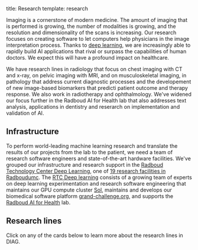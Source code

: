 title: Research
template: research

Imaging is a cornerstone of modern medicine. The amount of imaging that is performed is growing, the number of modalities is growing, and the resolution and dimensionality of the scans is increasing. Our research focuses on creating software to let computers help physicians in the image interpretation process. Thanks to [deep learning](/publications/litj17/), we are increasingly able to rapidly build AI applications that rival or surpass the capabilities of human doctors. We expect this will have a profound impact on healthcare.

We have research lines in radiology that focus on chest imaging with CT and x-ray, on pelvic imaging with MRI, and on musculoskeletal imaging, in pathology that address current  diagnostic processes and the developement of new image-based biomarkers that predicti patient outcome and therapy response. We also work in radiotherapy and ophthalmology. We've widened our focus further in the Radboud AI for Health lab that also addresses text analysis, applications in dentistry and reserarch on implementation and validation of AI.   

## Infrastructure
To perform world-leading machine learning research and translate the results of our projects from the lab to the patient, we need a team of research software engineers and state-of-the-art hardware facilities. We've grouped our infrastructure and research support in the [Radboud Technology Center Deep Learning](http://rtc.diagnijmegen.nl/), one of [19 research facilities in Radboudumc](https://www.radboudumc.nl/en/research/technology-centers). The [RTC Deep learning](http://rtc.diagnijmegen.nl/) consists of a growing team of experts on deep learning experimentation and research software engineering that maintains our GPU compute cluster [Sol](https://rtc.diagnijmegen.nl/software/sol/), maintains and develops our biomedical software platform [grand-challenge.org](https://grand-challenge.org/), and supports the [Radboud AI for Health](https://www.ai-for-health.nl/) lab.

## Research lines
Click on any of the cards below to learn more about the research lines in DIAG.

